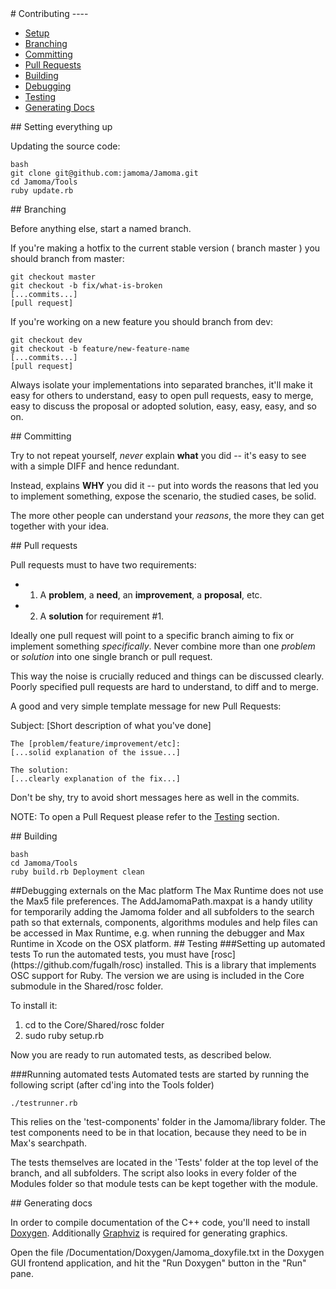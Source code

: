 <a name="contributing"/>
# Contributing
----

- [Setup](#setup)
- [Branching](#branching)
- [Committing](#committing)
- [Pull Requests](#pull-requests)
- [Building](#building)
- [Debugging](#debugging)
- [Testing](#testing)
- [Generating Docs](#generating-docs)

<a name="setup"/>
## Setting everything up

Updating the source code:


    bash
    git clone git@github.com:jamoma/Jamoma.git
    cd Jamoma/Tools
    ruby update.rb


<a name="branching"/>
## Branching

Before anything else, start a named branch. 

If you're making a hotfix to the current stable version ( branch master ) you should branch from master:


    git checkout master
    git checkout -b fix/what-is-broken
    [...commits...]
    [pull request]

If you're working on a new feature you should branch from dev:

    git checkout dev
    git checkout -b feature/new-feature-name
    [...commits...]
    [pull request]

Always isolate your implementations into separated branches, it'll make it easy
for others to understand, easy to open pull requests, easy to merge, easy to 
discuss the proposal or adopted solution, easy, easy, easy, and so on.


<a name="committing"/>
## Committing

Try to not repeat yourself, *never* explain **what** you did -- it's easy to see with a simple DIFF and hence redundant.

Instead, explains **WHY** you did it -- put into words the reasons that led you to implement something, expose the scenario, the studied cases, be solid.

The more other people can understand your *reasons*, the more they can get together with your idea.


<a name="pull-requests"/>
## Pull requests

Pull requests must to have two requirements:

 * 1) A **problem**, a **need**, an **improvement**, a **proposal**, etc.
 * 2) A **solution** for requirement #1.

Ideally one pull request will point to a specific branch aiming to fix or
implement something *specifically*. Never combine more than one *problem* or
*solution* into one single branch or pull request.

This way the noise is crucially reduced and things can be discussed clearly.
Poorly specified pull requests are hard to understand, to diff and to merge.

A good and very simple template message for new Pull Requests:


Subject: [Short description of what you've done]


    The [problem/feature/improvement/etc]:
    [...solid explanation of the issue...]
    
    The solution:
    [...clearly explanation of the fix...]

Don't be shy, try to avoid short messages here as well in the commits.

NOTE: To open a Pull Request please refer to the [Testing](#testing) section.


<a name="building"/>
## Building

    bash
    cd Jamoma/Tools
    ruby build.rb Deployment clean


<a name="debugging"/>
##Debugging externals on the Mac platform
The Max Runtime does not use the Max5 file preferences. 
The AddJamomaPath.maxpat is a handy utility for temporarily adding the Jamoma folder and all subfolders 
to the search path so that externals, components, algorithms modules and help files 
can be accessed in Max Runtime, e.g. when running the debugger and Max Runtime in 
Xcode on the OSX platform.    


<a name="testing"/>
## Testing
###Setting up automated tests
To run the automated tests, you must have [rosc](https://github.com/fugalh/rosc) 
installed.  This is a library that implements OSC support for Ruby.
The version we are using is included in the Core submodule in the Shared/rosc folder.

To install it:

1. cd to the Core/Shared/rosc folder
2. sudo ruby setup.rb

Now you are ready to run automated tests, as described below.

###Running automated tests
Automated tests are started by running the following script (after cd'ing into the Tools folder)

	./testrunner.rb

This relies on the 'test-components' folder in the Jamoma/library folder.
The test components need to be in that location, because they need to be in Max's searchpath.

The tests themselves are located in the 'Tests' folder at the top level of the branch, and all subfolders.
The script also looks in every folder of the Modules folder so that module tests can be kept together with the module.


<a name="docs"/>
## Generating docs

In order to compile documentation of the C++ code, you'll need to install [Doxygen](http://www.stack.nl/~dimitri/doxygen/index.html). Additionally [Graphviz](http://www.graphviz.org/) is required for generating graphics.

Open the file /Documentation/Doxygen/Jamoma_doxyfile.txt in the Doxygen GUI frontend application, and hit the "Run Doxygen" button in the "Run" pane.